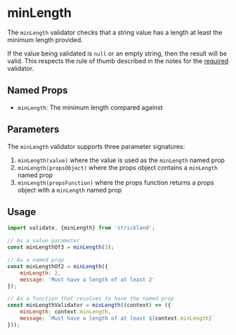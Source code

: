 # minLength

The `minLength` validator checks that a string value has a length at least the minimum length provided.

If the value being validated is `null` or an empty string, then the result will be valid. This respects the rule of thumb described in the notes for the [required](required.md) validator.

## Named Props

* `minLength`: The minimum length compared against

## Parameters

The `minLength` validator supports three parameter signatures:

1. `minLength(value)` where the value is used as the `minLength` named prop
2. `minLength(propsObject)` where the props object contains a `minLength` named prop
3. `minLength(propsFunction)` where the props function returns a props object with a `minLength` named prop

## Usage

```jsx
import validate, {minLength} from 'strickland';

// As a value parameter
const minLengthOf3 = minLength(3);

// As a named prop
const minLengthOf2 = minLength({
    minLength: 2,
    message: 'Must have a length of at least 2'
});

// As a function that resolves to have the named prop
const minLengthValidator = minLength((context) => ({
    minLength: context.minLength,
    message: `Must have a length of at least ${context.minLength}`
}));
```

